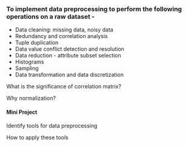### To implement data preprocessing to perform the following operations on a raw dataset -

- Data cleaning: missing data, noisy data
- Redundancy and correlation analysis
- Tuple duplication
- Data value conflict detection and resolution
- Data reduction - attribute subset selection
- Histograms
- Sampling
- Data transformation and data discretization

What is the significance of correlation matrix?

Why normalization?


#### Mini Project

Identify tools for data preprocessing

How to apply these tools